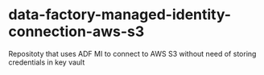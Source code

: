 # data-factory-managed-identity-connection-aws-s3
Repositoty that uses ADF MI to connect to AWS S3 without need of storing credentials in key vault
